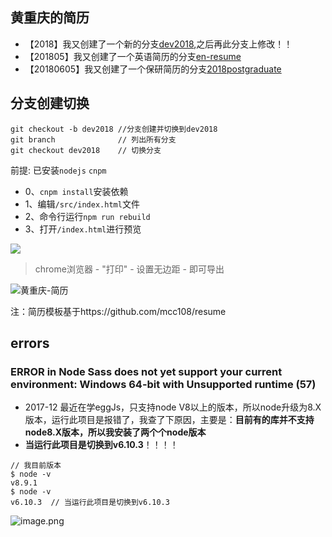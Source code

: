 ## 黄重庆的简历

* 【2018】我又创建了一个新的分支[dev2018](https://github.com/HuangCongQing/resume/tree/dev20180307),之后再此分支上修改！！
* 【201805】我又创建了一个英语简历的分支[en-resume](https://github.com/HuangCongQing/resume/tree/en-resume)
* 【20180605】我又创建了一个保研简历的分支[2018postgraduate](https://github.com/HuangCongQing/resume/tree/2018postgraduate)

## 分支创建切换
```
git checkout -b dev2018 //分支创建并切换到dev2018
git branch              // 列出所有分支
git checkout dev2018    // 切换分支
```

前提: 已安装`nodejs` `cnpm`
- 0、`cnpm install`安装依赖
- 1、编辑`/src/index.html`文件
- 2、命令行运行`npm run rebuild`
- 3、打开`/index.html`进行预览

![](http://upload-images.jianshu.io/upload_images/4340772-ed3e2e3661349b8c.png?imageMogr2/auto-orient/strip%7CimageView2/2/w/1240)


> chrome浏览器 - "打印" - 设置无边距 - 即可导出

![黄重庆-简历](http://upload-images.jianshu.io/upload_images/4340772-4b33991783521608.jpg?imageMogr2/auto-orient/strip%7CimageView2/2/w/1240)

注：简历模板基于https://github.com/mcc108/resume


## errors

### ERROR in Node Sass does not yet support your current environment: Windows 64-bit with Unsupported runtime (57)
* 2017-12
最近在学eggJs，只支持node V8以上的版本，所以node升级为8.X版本，运行此项目是报错了，我查了下原因，主要是：**目前有的库并不支持node8.X版本，所以我安装了两个个node版本**
* **当运行此项目是切换到v6.10.3**！！！！


```
// 我目前版本
$ node -v
v8.9.1
$ node -v
v6.10.3  // 当运行此项目是切换到v6.10.3 

```

![image.png](https://upload-images.jianshu.io/upload_images/4340772-ab08c851304239b2.png?imageMogr2/auto-orient/strip%7CimageView2/2/w/1240)

